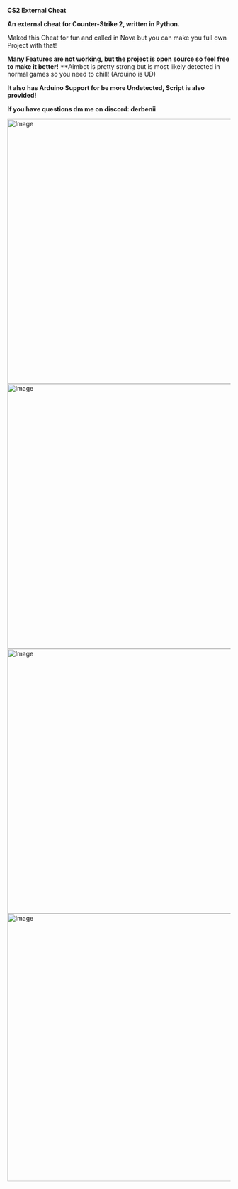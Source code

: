 **CS2 External Cheat**

**An external cheat for Counter-Strike 2, written in Python.**

Maked this Cheat for fun and called in Nova but you can make you full own Project with that!

**Many Features are not working, but the project is open source so feel free to make it better!**
**Aimbot is pretty strong but is most likely detected in normal games so you need to chill! (Arduino is UD)

**It also has Arduino Support for be more Undetected, Script is also provided!**

**If you have questions dm me on discord: derbenii**

<img width="892" height="597" alt="Image" src="https://github.com/user-attachments/assets/370bf3fe-22bd-4d6a-9c55-a323dc234512" />
<img width="889" height="598" alt="Image" src="https://github.com/user-attachments/assets/7b02a0bf-858d-41d2-89ff-3f058bf872bc" />
<img width="894" height="597" alt="Image" src="https://github.com/user-attachments/assets/35e41802-5365-4dc3-94b7-3bd3b6b106e6" />
<img width="890" height="604" alt="Image" src="https://github.com/user-attachments/assets/a942a708-620f-4b41-b0b0-d83ea01bdeb6" />
